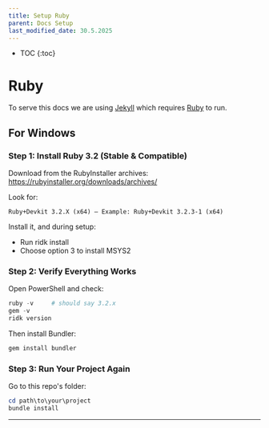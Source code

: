 ```yaml
---
title: Setup Ruby
parent: Docs Setup
last_modified_date: 30.5.2025
---
```

- TOC
{:toc}

# Ruby

To serve this docs we are using [Jekyll] which requires [Ruby] to run.

## For Windows
### Step 1: Install Ruby 3.2 (Stable & Compatible)
Download from the RubyInstaller archives: https://rubyinstaller.org/downloads/archives/

Look for:

`Ruby+Devkit 3.2.X (x64) — Example: Ruby+Devkit 3.2.3-1 (x64)`

Install it, and during setup:

- Run ridk install
- Choose option 3 to install MSYS2

### Step 2: Verify Everything Works
Open PowerShell and check:

```powershell
ruby -v     # should say 3.2.x
gem -v
ridk version
```
Then install Bundler:

```powershell
gem install bundler
```

### Step 3: Run Your Project Again
Go to this repo's folder:

```powershell
cd path\to\your\project
bundle install
```

-----
[Ruby]: https://www.ruby-lang.org/en/
[Jekyll]: https://jekyllrb.com/
